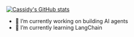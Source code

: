 [![Cassidy's GitHub stats](https://github-readme-stats.vercel.app/api?username=cassidypignatello&count_private=true&theme=tokyonight)](https://github.com/anuraghazra/github-readme-stats)

- 🔭 I’m currently working on building AI agents
- 🌱 I’m currently learning LangChain

<!--
**cassidypignatello/cassidypignatello** is a ✨ _special_ ✨ repository because its `README.md` (this file) appears on your GitHub profile.

Here are some ideas to get you started:

- 👯 I’m looking to collaborate on ...
- 🤔 I’m looking for help with ...
- 💬 Ask me about ...
- 📫 How to reach me: ...
- 😄 Pronouns: ...
- ⚡ Fun fact: ...
-->

